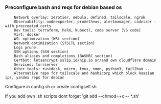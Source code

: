 ### Preconfigure bash and reqs for debian based os

        Network overlay: zerotier, nebula, defined, tailscale, ngrok
        Observability: nodeexporter, prometheus, alertmanager, cadvizor - with precreated certs
        Dev tools: terraform, helm, kubectl, code server (VS code)
        Virt: docker
        WSL optimization (WSL section)
        Network optimization (SYSCTL section)
        Logs prune
        SSH options (SSH section)
        Bash aliases and completions (BASHRC section)
        Certbot: letsencrypt sslip.io/nip.io or/and own cloudflare domain
        Services: torrserver
        Other tools: rustdesk, micro, tmux, nmon, python3, fail2ban ...
        Alternative repo for tailscale and hashicorp which block Russian ips, yandex repo for debian 

Configure in config.sh or create configself.sh

If you add own .sh scripts dont forget 'git add --chmod=+x -- *.sh'

